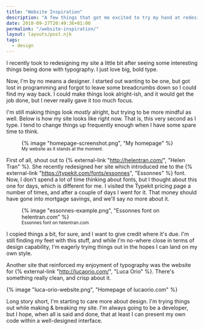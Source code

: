 ```yaml
---
title: "Website Inspiration"
description: "A few things that got me excited to try my hand at redesigning my website. That's not to say I'm a designer, cause I'm not."
date: 2018-09-27T20:49:36+01:00
permalink: "/website-inspiration/"
layout: layouts/post.njk
tags:
  - design
---
```


I recently took to redesigning my site a little bit after seeing some interesting things being done with typography. I just love big, bold type.

Now, I'm by no means a designer. I started out wanting to be one, but got lost in programming and forgot to leave some breadcrumbs down so I could find my way back. I could make things look alright-ish, and it would get the job done, but I never really gave it too much focus.

I'm still making things look _mostly_ alright, but trying to be more mindful as well. Below is how my site looks like right now. That is, this very second as I type. I tend to change things up frequently enough when I have some spare time to think.

<figure>
  {% image "homepage-screenshot.png", "My homepage" %}
  <figcaption>
    <small>My website as it stands at the moment.</small>
  </figcaption>
</figure>

First of all, shout out to {% external-link "http://helentran.com/", "Helen Tran" %}. She recently redesigned her site which introduced me to the {% external-link "https://typekit.com/fonts/essonnes", "Essonnes" %} font. Now, I don't spend a lot of time thinking about fonts, but I thought about this one for days, which is different for me. I visited the Typekit pricing page a number of times, and after a couple of days I went for it. That money should have gone into mortgage savings, and we'll say no more about it.

<figure>
  {% image "essonnes-example.png", "Essonnes font on helentran.com" %}
  <figcaption>
    <small>Essonnes font on helentran.com</small>
  </figcaption>
</figure>

I copied things a bit, for sure, and I want to give credit where it's due. I'm still finding my feet with this stuff, and while I'm no-where close in terms of design capability, I'm eagerly trying things out in the hopes I can land on my own style.

Another site that reinforced my enjoyment of typography was the website for {% external-link "http://lucaorio.com/", "Luca Orio" %}. There's something really clean, and crisp about it.

{% image "luca-orio-website.png", "Homepage of lucaorio.com" %}

Long story short, I'm starting to care more about design. I'm trying things out while making & breaking my site. I'm always going to be a developer, but I hope, when all is said and done, that at least I can present my own code within a well-designed interface.
